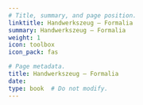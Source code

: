 ```yaml
---
# Title, summary, and page position.
linktitle: Handwerkszeug – Formalia
summary: Handwerkszeug – Formalia
weight: 1
icon: toolbox
icon_pack: fas

# Page metadata.
title: Handwerkszeug – Formalia
date: 
type: book  # Do not modify.
---
```



